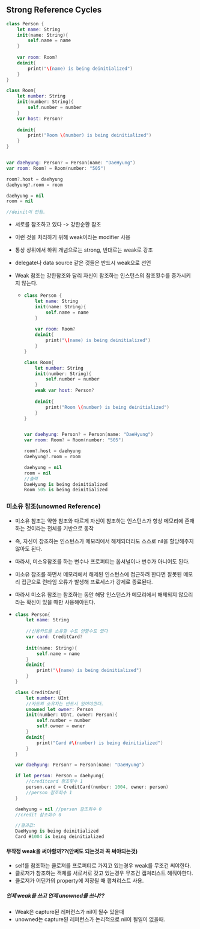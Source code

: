 ## Strong Reference Cycles



```swift
class Person {
    let name: String
    init(name: String){
        self.name = name
    }
    
    var room: Room?
    deinit{
        print("\(name) is being deinitialized")
    }
}

class Room{
    let number: String
    init(number: String){
        self.number = number
    }
    var host: Person?
    
    deinit{
        print("Room \(number) is being deinitialized")
    }
}


var daehyung: Person? = Person(name: "DaeHyung")
var room: Room? = Room(number: "505")

room?.host = daehyung
daehyung?.room = room

daehyung = nil
room = nil

//deinit이 안됨.
```

- 서로를 참조하고 있다 -> 강한순환 참조

- 이런 것을 처리하기 위해 weak이라는 modifier 사용

- 통상 상위에서 하위 개념으로는 strong, 반대로는 weak로 강조

- delegate나 data source 같은 것들은 반드시 weak으로 선언

- Weak 참조는 강한참조와 달리 자신이 참조하는 인스턴스의 참조횟수를 증가시키지 않는다.

  - ```swift
    class Person {
        let name: String
        init(name: String){
            self.name = name
        }
        
        var room: Room?
        deinit{
            print("\(name) is being deinitialized")
        }
    }
    
    class Room{
        let number: String
        init(number: String){
            self.number = number
        }
        weak var host: Person?
        
        deinit{
            print("Room \(number) is being deinitialized")
        }
    }
    
    
    var daehyung: Person? = Person(name: "DaeHyung")
    var room: Room? = Room(number: "505")
    
    room?.host = daehyung
    daehyung?.room = room
    
    daehyung = nil
    room = nil
    //출력
    DaeHyung is being deinitialized
    Room 505 is being deinitialized
    
    ```



### 미소유 참조(unowned Reference)

- 미소유 참조는 약한 참조와 다르게 자신이 참조하는 인스턴스가 항상 메모리에 존재하는 것이라는 전체를 기반으로 동작

- 즉, 자신이 참조하는 인스턴스가 메모리에서 해제되더라도 스스로 nil을 할당해주지 않아도 된다.

- 따라서, 미소유참조를 하는 변수나 프로퍼티는 옵셔널이나 변수가 아니어도 된다.

- 미소유 참조를 하면서 메모리에서 해제된 인스턴스에 접근하려 한다면 잘못된 메모리 접근으로 런타임 오류가 발생해 프로세스가 강제로 종료된다.

- 따라서 미소유 참조는 참조하는 동안 해당 인스턴스가 메모리에서 해제되지 않으리라는 확신이 있을 때만 사용해야된다.

- ```swift
  class Person{
      let name: String
      
      //신용카드를 소유할 수도 안할수도 있다
      var card: CreditCard?
      
      init(name: String){
          self.name = name
      }
      deinit{
          print("\(name) is being deinitialized")
      }
  }
  
  class CreditCard{
      let number: UInt
      //카드의 소유자는 반드시 있어야한다.
      unowned let owner: Person
      init(number: UInt, owner: Person){
          self.number = number
          self.owner = owner
      }
      deinit{
          print("Card #\(number) is being deinitialized")
      }
  }
  
  var daehyung: Person? = Person(name: "DaeHyung")
  
  if let person: Person = daehyung{
      //creditcard 참조횟수 1
      person.card = CreditCard(number: 1004, owner: person)
      //person 참조회수 1
  }
  
  daehyung = nil //person 참조회수 0
  //credit 참조회수 0
  
  //결과값:
  DaeHyung is being deinitialized
  Card #1004 is being deinitialized
  
  ```

  

#### 무작정 weak을 써야할까??(안써도 되는것과 꼭 써야되는것)

- self를 참조하는 클로져를 프로퍼티로 가지고 있는경우 weak를 무조건 써야한다.
- 클로저가 참조하는 객체를 서로서로 갖고 있는경우 무조건 캡쳐리스트 해줘야한다.
- 클로저가 어딘가의 property에 저장될 때 캡쳐리스트 사용. 



##### 언제 weak을 쓰고 언제 unowned를 쓰냐??

- Weak은 capture된 레퍼런스가 nil이 될수 있을때
- unowned는 capture된 레퍼런스가 논리적으로 nil이 될일이 없을때.  

